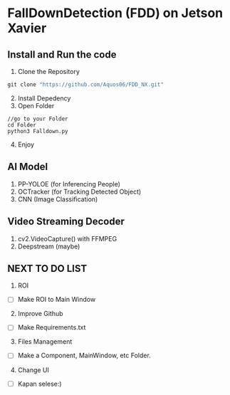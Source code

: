 # FallDownDetection (FDD) on Jetson Xavier

## Install and Run the code
1. Clone the Repository
```Python
git clone "https://github.com/Aquos06/FDD_NX.git"
```
2. Install Depedency
3. Open Folder
```
//go to your Folder
cd Folder
python3 Falldown.py
```
4. Enjoy

## AI Model
1. PP-YOLOE (for Inferencing People)
2. OCTracker (for Tracking Detected Object)
3. CNN (Image Classification)

## Video Streaming Decoder
1. cv2.VideoCapture() with FFMPEG
2. Deepstream (maybe)

## NEXT TO DO LIST  
1. ROI
- [ ] Make ROI to Main Window
2. Improve Github 
- [ ] Make Requirements.txt
3. Files Management
- [ ] Make a Component, MainWindow, etc Folder.
4. Change UI 
- [ ] Kapan selese:)

